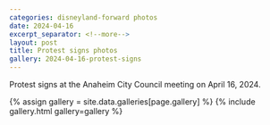 ```yaml
---
categories: disneyland-forward photos
date: 2024-04-16
excerpt_separator: <!--more-->
layout: post
title: Protest signs photos
gallery: 2024-04-16-protest-signs
---
```


Protest signs at the Anaheim City Council meeting on April 16, 2024.

<!--more-->

{% assign gallery = site.data.galleries[page.gallery] %}
{% include gallery.html gallery=gallery %}
